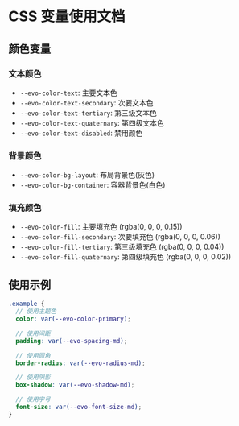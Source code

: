 # CSS 变量使用文档

## 颜色变量

### 文本颜色

- `--evo-color-text`: 主要文本色
- `--evo-color-text-secondary`: 次要文本色
- `--evo-color-text-tertiary`: 第三级文本色
- `--evo-color-text-quaternary`: 第四级文本色
- `--evo-color-text-disabled`: 禁用颜色

### 背景颜色

- `--evo-color-bg-layout`: 布局背景色(灰色)
- `--evo-color-bg-container`: 容器背景色(白色)

### 填充颜色

- `--evo-color-fill`: 主要填充色 (rgba(0, 0, 0, 0.15))
- `--evo-color-fill-secondary`: 次要填充色 (rgba(0, 0, 0, 0.06))
- `--evo-color-fill-tertiary`: 第三级填充色 (rgba(0, 0, 0, 0.04))
- `--evo-color-fill-quaternary`: 第四级填充色 (rgba(0, 0, 0, 0.02))

<!--
### 边框颜色
- `--evo-color-border`: 基础边框色
- `--evo-color-border-secondary`: 次要边框色

### 主题色

- `--evo-color-primary`: 主题色
- `--evo-color-primary-bg`: 主题色背景
- `--evo-color-primary-hover`: 主题色悬浮状态
- `--evo-color-primary-active`: 主题色激活状态
- `--evo-color-primary-outline`: 主题色轮廓 -->

## 使用示例

```scss
.example {
  // 使用主题色
  color: var(--evo-color-primary);

  // 使用间距
  padding: var(--evo-spacing-md);

  // 使用圆角
  border-radius: var(--evo-radius-md);

  // 使用阴影
  box-shadow: var(--evo-shadow-md);

  // 使用字号
  font-size: var(--evo-font-size-md);
}
```
